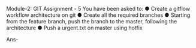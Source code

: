 Module-2: GIT Assignment - 5
You have been asked to:
● Create a gitflow workflow architecture on git
● Create all the required branches
● Starting from the feature branch, push the branch to the master, following the
architecture
● Push a urgent.txt on master using hotfix

Ans- 
